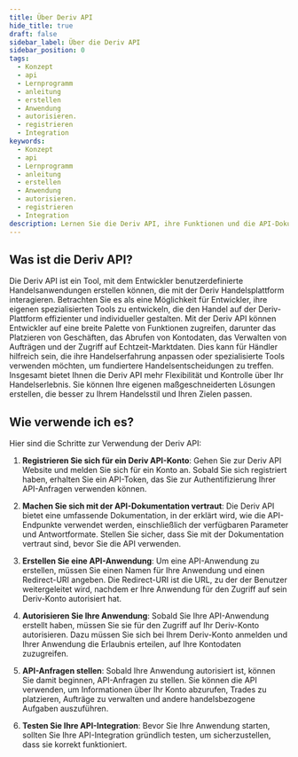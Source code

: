 ```yaml
---
title: Über Deriv API
hide_title: true
draft: false
sidebar_label: Über die Deriv API
sidebar_position: 0
tags:
  - Konzept
  - api
  - Lernprogramm
  - anleitung
  - erstellen
  - Anwendung
  - autorisieren.
  - registrieren
  - Integration
keywords:
  - Konzept
  - api
  - Lernprogramm
  - anleitung
  - erstellen
  - Anwendung
  - autorisieren.
  - registrieren
  - Integration
description: Lernen Sie die Deriv API, ihre Funktionen und die API-Dokumentation mit Codebeispielen kennen und erfahren Sie, wie Sie sie für die Entwicklung Ihrer Trading-App verwenden können.
---
```


## Was ist die Deriv API?

Die Deriv API ist ein Tool, mit dem Entwickler benutzerdefinierte Handelsanwendungen erstellen können, die mit der Deriv Handelsplattform interagieren. Betrachten Sie es als eine Möglichkeit für Entwickler, ihre eigenen spezialisierten Tools zu entwickeln, die den Handel auf der Deriv-Plattform effizienter und individueller gestalten. Mit der Deriv API können Entwickler auf eine breite Palette von Funktionen zugreifen, darunter das Platzieren von Geschäften, das Abrufen von Kontodaten, das Verwalten von Aufträgen und der Zugriff auf Echtzeit-Marktdaten. Dies kann für Händler hilfreich sein, die ihre Handelserfahrung anpassen oder spezialisierte Tools verwenden möchten, um fundiertere Handelsentscheidungen zu treffen. Insgesamt bietet Ihnen die Deriv API mehr Flexibilität und Kontrolle über Ihr Handelserlebnis. Sie können Ihre eigenen maßgeschneiderten Lösungen erstellen, die besser zu Ihrem Handelsstil und Ihren Zielen passen.

## Wie verwende ich es?

Hier sind die Schritte zur Verwendung der Deriv API:

1. **Registrieren Sie sich für ein Deriv API-Konto**: Gehen Sie zur Deriv API Website und melden Sie sich für ein Konto an. Sobald Sie sich registriert haben, erhalten Sie ein API-Token, das Sie zur Authentifizierung Ihrer API-Anfragen verwenden können.

2. **Machen Sie sich mit der API-Dokumentation vertraut**: Die Deriv API bietet eine umfassende Dokumentation, in der erklärt wird, wie die API-Endpunkte verwendet werden, einschließlich der verfügbaren Parameter und Antwortformate. Stellen Sie sicher, dass Sie mit der Dokumentation vertraut sind, bevor Sie die API verwenden.

3. **Erstellen Sie eine API-Anwendung**: Um eine API-Anwendung zu erstellen, müssen Sie einen Namen für Ihre Anwendung und einen Redirect-URI angeben. Die Redirect-URI ist die URL, zu der der Benutzer weitergeleitet wird, nachdem er Ihre Anwendung für den Zugriff auf sein Deriv-Konto autorisiert hat.

4. **Autorisieren Sie Ihre Anwendung**: Sobald Sie Ihre API-Anwendung erstellt haben, müssen Sie sie für den Zugriff auf Ihr Deriv-Konto autorisieren. Dazu müssen Sie sich bei Ihrem Deriv-Konto anmelden und Ihrer Anwendung die Erlaubnis erteilen, auf Ihre Kontodaten zuzugreifen.

5. **API-Anfragen stellen**: Sobald Ihre Anwendung autorisiert ist, können Sie damit beginnen, API-Anfragen zu stellen. Sie können die API verwenden, um Informationen über Ihr Konto abzurufen, Trades zu platzieren, Aufträge zu verwalten und andere handelsbezogene Aufgaben auszuführen.

6. **Testen Sie Ihre API-Integration**: Bevor Sie Ihre Anwendung starten, sollten Sie Ihre API-Integration gründlich testen, um sicherzustellen, dass sie korrekt funktioniert.
